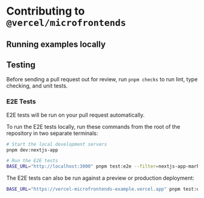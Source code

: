 # Contributing to `@vercel/microfrontends`

## Running examples locally

## Testing

Before sending a pull request out for review, run `pnpm checks` to run lint, type checking, and unit tests.

### E2E Tests

E2E tests will be run on your pull request automatically.

To run the E2E tests locally, run these commands from the root of the repository in two separate terminals:

```sh
# Start the local development servers
pnpm dev:nextjs-app

# Run the E2E tests
BASE_URL="http://localhost:3000" pnpm test:e2e --filter=nextjs-app-marketing
```

The E2E tests can also be run against a preview or production deployment:

```sh
BASE_URL="https://vercel-microfrontends-example.vercel.app" pnpm test:e2e --filter=nextjs-app-marketing
```
